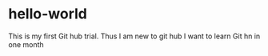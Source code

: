 # hello-world
This is my first Git hub trial.
Thus I am new to git hub
I want to learn Git hn in one month
